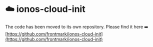 # :cloud: ionos-cloud-init

The code has been moved to its own repository. Please find it here :arrow_right: [https://github.com/frontmark/ionos-cloud-init](https://github.com/frontmark/ionos-cloud-init)
